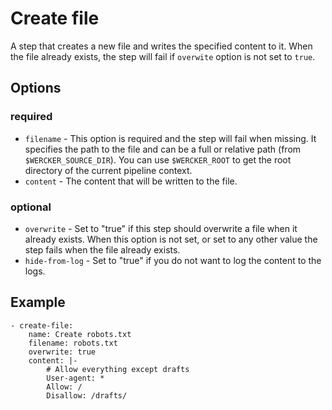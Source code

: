# Create file

A step that creates a new file and writes the specified content to it.
When the file already exists, the step will fail if `overwite` option is not set
to `true`.

## Options

### required
* `filename` - This option is required and the step will fail when missing. It specifies the path to the file and 
  can be a full or relative path (from `$WERCKER_SOURCE_DIR`). You can use `$WERCKER_ROOT` to get the root
  directory of the current pipeline context.
* `content` - The content that will be written to the file.

### optional
* `overwrite` - Set to "true" if this step should overwrite a file when it already
  exists. When this option is not set, or set to any other value the step fails
  when the file already exists.
* `hide-from-log` - Set to "true" if you do not want to log the content to the logs.

## Example

    - create-file:
        name: Create robots.txt
        filename: robots.txt
        overwrite: true
        content: |-
            # Allow everything except drafts
            User-agent: *
            Allow: /
            Disallow: /drafts/
